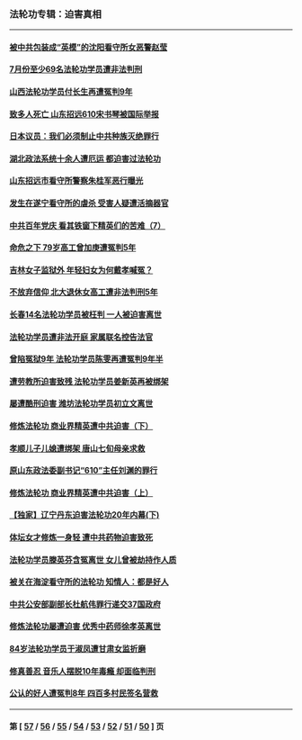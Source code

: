### 法轮功专辑：迫害真相
---
#### [被中共包装成“英模”的沈阳看守所女恶警赵莹](../../pages/nf4379/n13141183.md?08070430) 
#### [7月份至少69名法轮功学员遭非法判刑](../../pages/nf4379/n13140630.md?08070430) 
#### [山西法轮功学员付长生再遭冤判9年](../../pages/nf4379/n13139126.md?08070430) 
#### [致多人死亡 山东招远610宋书琴被国际举报](../../pages/nf4379/n13138249.md?08070430) 
#### [日本议员：我们必须制止中共种族灭绝罪行](../../pages/nf4379/n13136482.md?08070430) 
#### [湖北政法系统十余人遭厄运 都迫害过法轮功](../../pages/nf4379/n13135724.md?08070430) 
#### [山东招远市看守所警察朱桂军恶行曝光](../../pages/nf4379/n13133864.md?08070430) 
#### [发生在遂宁看守所的虐杀 受害人疑遭活摘器官](../../pages/nf4379/n13133093.md?08070430) 
#### [中共百年党庆 看其铁窗下精英们的苦难（7）](../../pages/nf4379/n13129843.md?08070430) 
#### [命危之下 79岁高工曾加庚遭冤判5年](../../pages/nf4379/n13130971.md?08070430) 
#### [吉林女子监狱外 年轻妇女为何戴孝喊冤？](../../pages/nf4379/n13130358.md?08070430) 
#### [不放弃信仰 北大退休女高工遭非法判刑5年](../../pages/nf4379/n13129651.md?08070430) 
#### [长春14名法轮功学员被枉判 一人被迫害离世](../../pages/nf4379/n13128451.md?08070430) 
#### [法轮功学员遭非法开庭 家属联名控告法官](../../pages/nf4379/n13128279.md?08070430) 
#### [曾陷冤狱9年 法轮功学员陈雯再遭冤判9年半](../../pages/nf4379/n13125244.md?08070430) 
#### [遭劳教所迫害致残 法轮功学员姜新英再被绑架](../../pages/nf4379/n13125160.md?08070430) 
#### [屡遭酷刑迫害 潍坊法轮功学员初立文离世](../../pages/nf4379/n13124744.md?08070430) 
#### [修炼法轮功 商业界精英遭中共迫害（下）](../../pages/nf4379/n13124311.md?08070430) 
#### [孝顺儿子儿媳遭绑架 唐山七旬母亲求救](../../pages/nf4379/n13122530.md?08070430) 
#### [原山东政法委副书记“610”主任刘渊的罪行](../../pages/nf4379/n13122335.md?08070430) 
#### [修炼法轮功 商业界精英遭中共迫害（上）](../../pages/nf4379/n13121470.md?08070430) 
#### [【独家】辽宁丹东迫害法轮功20年内幕(下)](../../pages/nf4379/n13089343.md?08070430) 
#### [体坛女才修炼一身轻 遭中共药物迫害致死](../../pages/nf4379/n13116757.md?08070430) 
#### [法轮功学员滕英芬含冤离世 女儿曾被劫持作人质](../../pages/nf4379/n13114247.md?08070430) 
#### [被关在海淀看守所的法轮功 知情人：都是好人](../../pages/nf4379/n13114603.md?08070430) 
#### [中共公安部副部长杜航伟罪行递交37国政府](../../pages/nf4379/n13114594.md?08070430) 
#### [修炼法轮功屡遭迫害 优秀中药师徐孝英离世](../../pages/nf4379/n13113852.md?08070430) 
#### [84岁法轮功学员于淑凤遭甘肃女监折磨](../../pages/nf4379/n13112426.md?08070430) 
#### [修真善忍 音乐人摆脱10年毒瘾 却面临判刑](../../pages/nf4379/n13110899.md?08070430) 
#### [公认的好人遭冤判8年 四百多村民签名营救](../../pages/nf4379/n13110666.md?08070430) 

---
#### 第 [ [57](./57.md?08070430) / [56](./56.md?08070430) / [55](./55.md?08070430) / [54](./54.md?08070430) / [53](./53.md?08070430) / [52](./52.md?08070430) / [51](./51.md?08070430) / [50](./50.md?08070430) ] 页
